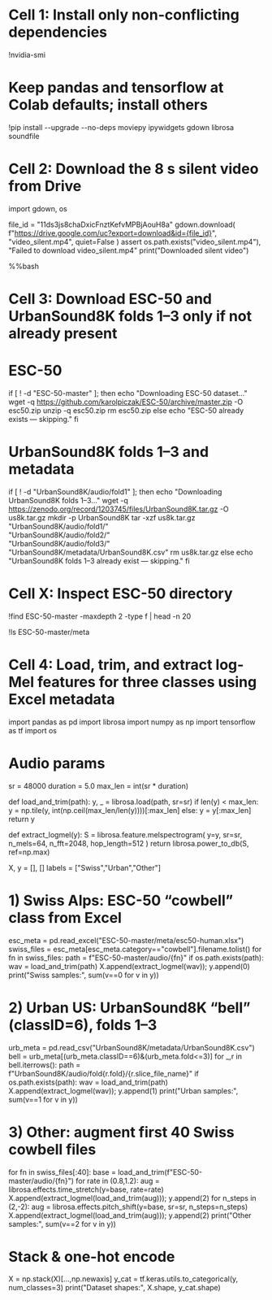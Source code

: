 # Cell 1: Install only non-conflicting dependencies
!nvidia-smi
# Keep pandas and tensorflow at Colab defaults; install others
!pip install --upgrade --no-deps moviepy ipywidgets gdown librosa soundfile


# Cell 2: Download the 8 s silent video from Drive
import gdown, os

file_id = "11ds3js8chaDxicFnztKefvMPBjAouH8a"
gdown.download(
    f"https://drive.google.com/uc?export=download&id={file_id}",
    "video_silent.mp4",
    quiet=False
)
assert os.path.exists("video_silent.mp4"), "Failed to download video_silent.mp4"
print("Downloaded silent video")

%%bash
# Cell 3: Download ESC-50 and UrbanSound8K folds 1–3 only if not already present

# ESC-50
if [ ! -d "ESC-50-master" ]; then
  echo "Downloading ESC-50 dataset..."
  wget -q https://github.com/karolpiczak/ESC-50/archive/master.zip -O esc50.zip
  unzip -q esc50.zip
  rm esc50.zip
else
  echo "ESC-50 already exists — skipping."
fi

# UrbanSound8K folds 1–3 and metadata
if [ ! -d "UrbanSound8K/audio/fold1" ]; then
  echo "Downloading UrbanSound8K folds 1–3..."
  wget -q https://zenodo.org/record/1203745/files/UrbanSound8K.tar.gz -O us8k.tar.gz
  mkdir -p UrbanSound8K
  tar -xzf us8k.tar.gz \
      "UrbanSound8K/audio/fold1/" \
      "UrbanSound8K/audio/fold2/" \
      "UrbanSound8K/audio/fold3/" \
      "UrbanSound8K/metadata/UrbanSound8K.csv"
  rm us8k.tar.gz
else
  echo "UrbanSound8K folds 1–3 already exist — skipping."
fi

# Cell X: Inspect ESC-50 directory
!find ESC-50-master -maxdepth 2 -type f | head -n 20

!ls ESC-50-master/meta


# Cell 4: Load, trim, and extract log-Mel features for three classes using Excel metadata

import pandas as pd
import librosa
import numpy as np
import tensorflow as tf
import os

# Audio params
sr = 48000
duration = 5.0
max_len = int(sr * duration)

def load_and_trim(path):
    y, _ = librosa.load(path, sr=sr)
    if len(y) < max_len:
        y = np.tile(y, int(np.ceil(max_len/len(y))))[:max_len]
    else:
        y = y[:max_len]
    return y

def extract_logmel(y):
    S = librosa.feature.melspectrogram(
        y=y, sr=sr, n_mels=64, n_fft=2048, hop_length=512
    )
    return librosa.power_to_db(S, ref=np.max)

X, y = [], []
labels = ["Swiss","Urban","Other"]

# 1) Swiss Alps: ESC-50 “cowbell” class from Excel
esc_meta = pd.read_excel("ESC-50-master/meta/esc50-human.xlsx")
swiss_files = esc_meta[esc_meta.category=="cowbell"].filename.tolist()
for fn in swiss_files:
    path = f"ESC-50-master/audio/{fn}"
    if os.path.exists(path):
        wav = load_and_trim(path)
        X.append(extract_logmel(wav)); y.append(0)
print("Swiss samples:", sum(v==0 for v in y))

# 2) Urban US: UrbanSound8K “bell” (classID=6), folds 1–3
urb_meta = pd.read_csv("UrbanSound8K/metadata/UrbanSound8K.csv")
bell = urb_meta[(urb_meta.classID==6)&(urb_meta.fold<=3)]
for _,r in bell.iterrows():
    path = f"UrbanSound8K/audio/fold{r.fold}/{r.slice_file_name}"
    if os.path.exists(path):
        wav = load_and_trim(path)
        X.append(extract_logmel(wav)); y.append(1)
print("Urban samples:", sum(v==1 for v in y))

# 3) Other: augment first 40 Swiss cowbell files
for fn in swiss_files[:40]:
    base = load_and_trim(f"ESC-50-master/audio/{fn}")
    for rate in (0.8,1.2):
        aug = librosa.effects.time_stretch(y=base, rate=rate)
        X.append(extract_logmel(load_and_trim(aug))); y.append(2)
    for n_steps in (2,-2):
        aug = librosa.effects.pitch_shift(y=base, sr=sr, n_steps=n_steps)
        X.append(extract_logmel(load_and_trim(aug))); y.append(2)
print("Other samples:", sum(v==2 for v in y))

# Stack & one-hot encode
X = np.stack(X)[...,np.newaxis]
y_cat = tf.keras.utils.to_categorical(y, num_classes=3)
print("Dataset shapes:", X.shape, y_cat.shape)
